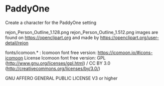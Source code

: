 PaddyOne
=========

Create a character for the PaddyOne setting

rejon_Person_Outline_1.128.png  rejon_Person_Outline_1.512.png images are found on https://openclipart.org and made by https://openclipart.org/user-detail/rejon

fonts/icomoon.* :
Icomoon font free version: https://icomoon.io/#icons-icomoon
License Icomoon font free version: GPL (http://www.gnu.org/licenses/gpl.html) / CC BY 3.0  (http://creativecommons.org/licenses/by/3.0/)

GNU AFFERO GENERAL PUBLIC LICENSE V3 or higher
